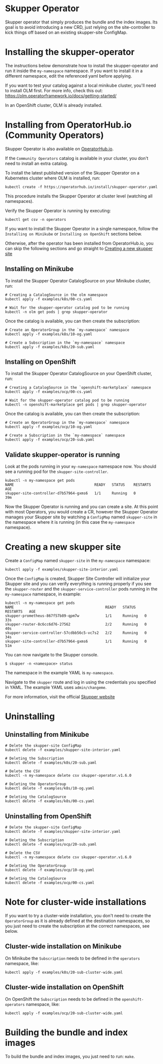 # Skupper Operator

Skupper operator that simply produces the bundle and the index images.
Its goal is to avoid introducing a new CRD, just relying on the site-controller
to kick things off based on an existing skupper-site ConfigMap.

# Installing the skupper-operator


The instructions below demonstrate how to install the skupper-operator
and run it inside the `my-namespace` namespace. If you want to install it in
a different namespace, edit the referenced yaml before applying.

If you want to test your catalog against a local minikube cluster,
you'll need to install OLM first. For more info, check this out:
https://olm.operatorframework.io/docs/getting-started/

In an OpenShift cluster, OLM is already installed.

# Installing from OperatorHub.io (Community Operators)

Skupper Operator is also available on [OperatorHub.io](https://operatorhub.io/operator/skupper-operator).

If the `Community Operators` catalog is available in your cluster, you
don't need to install an extra catalog.

To install the latest published version of the Skupper Operator on a Kubernetes cluster where OLM is installed, run:

```shell
kubectl create -f https://operatorhub.io/install/skupper-operator.yaml
```

This procedure installs the Skupper Operator at cluster level (watching all namespaces).

Verify the Skupper Operator is running by executing:

```shell
kubectl get csv -n operators
```

If you want to install the Skupper Operator in a single namespace, follow the `Installing on Minikube` or
`Installing on OpenShift` sections below.

Otherwise, after the operator has been installed from OperatorHub.io, you can skip the following sections
and go straight to [Creating a new skupper site](#creating-a-new-skupper-site)

## Installing on Minikube

To install the Skupper Operator CatalogSource on your Minikube cluster, run:

```
# Creating a CatalogSource in the olm namespace
kubectl apply -f examples/k8s/00-cs.yaml

# Wait for the skupper-operator catalog pod to be running
kubectl -n olm get pods | grep skupper-operator
```

Once the catalog is available, you can then create the subscription:

```
# Create an OperatorGroup in the `my-namespace` namespace
kubectl apply -f examples/k8s/10-og.yaml

# Create a Subscription in the `my-namespace` namespace
kubectl apply -f examples/k8s/20-sub.yaml
```

## Installing on OpenShift

To install the Skupper Operator CatalogSource on your OpenShift cluster, run:

```
# Creating a CatalogSource in the `openshift-marketplace` namespace
kubectl apply -f examples/ocp/00-cs.yaml

# Wait for the skupper-operator catalog pod to be running
kubectl -n openshift-marketplace get pods | grep skupper-operator
```

Once the catalog is available, you can then create the subscription:

```
# Create an OperatorGroup in the `my-namespace` namespace
kubectl apply -f examples/ocp/10-og.yaml

# Create a Subscription in the `my-namespace` namespace
kubectl apply -f examples/ocp/20-sub.yaml
```

## Validate skupper-operator is running

Look at the pods running in your `my-namespace` namespace now. You should 
see a running pod for the `skupper-site-controller`.

```
kubectl -n my-namespace get pods
NAME                                     READY   STATUS    RESTARTS   AGE
skupper-site-controller-d7b57964-gxms6   1/1     Running   0          39m
```

Now the Skupper Operator is running and you can create a site. 
At this point with most Operators, you would create a CR, however 
the Skupper Operator manages your Skupper site by watching a `ConfigMap`
named `skupper-site` in the namespace where it is running
(in this case the `my-namespace` namespace).

# Creating a new skupper site

Create a `ConfigMap` named `skupper-site` in the `my-namespace` namespace:

```
kubectl apply -f examples/skupper-site-interior.yaml
```

Once the `ConfigMap` is created, Skupper Site Controller will initialize
your Skupper site and you can verify everything is running properly if you
see the `skupper-router` and the `skupper-service-controller` pods running
in the `my-namespace` namespace, in example:

```
kubectl -n my-namespace get pods
NAME                                          READY   STATUS    RESTARTS   AGE
skupper-prometheus-867f57b89-qpm7w            1/1     Running   0          33s
skupper-router-8c6cc6d76-27562                2/2     Running   0          40s
skupper-service-controller-57cdbb56c5-vc7s2   2/2     Running   0          34s
skupper-site-controller-d7b57964-gxms6        1/1     Running   0          51m
```

You can now navigate to the Skupper console.

```
$ skupper -n <namespace> status
```

The namespace in the example YAML is `my-namespace`.

Navigate to the `skupper` route and log in using the credentials you specified in YAML. The example YAML uses `admin/changeme`.


For more information, visit the official [Skupper website](https://skupper.io)

# Uninstalling

## Uninstalling from Minikube

```
# Delete the skupper-site ConfigMap
kubectl delete -f examples/skupper-site-interior.yaml

# Deleting the Subscription
kubectl delete -f examples/k8s/20-sub.yaml

# Delete the CSV
kubectl -n my-namespace delete csv skupper-operator.v1.6.0

# Deleting the OperatorGroup
kubectl delete -f examples/k8s/10-og.yaml

# Deleting the CatalogSource
kubectl delete -f examples/k8s/00-cs.yaml
```

## Uninstalling from OpenShift

```
# Delete the skupper-site ConfigMap
kubectl delete -f examples/skupper-site-interior.yaml

# Deleting the Subscription
kubectl delete -f examples/ocp/20-sub.yaml

# Delete the CSV
kubectl -n my-namespace delete csv skupper-operator.v1.6.0

# Deleting the OperatorGroup
kubectl delete -f examples/ocp/10-og.yaml

# Deleting the CatalogSource
kubectl delete -f examples/ocp/00-cs.yaml
```

# Note for cluster-wide installations

If you want to try a cluster-wide installation, you don't need
to create the `OperatorGroup` as it is already defined at the
destination namespaces, so you just need to create the subscription
at the correct namespaces, see below.

## Cluster-wide installation on Minikube

On Minikube the `Subscription` needs to be defined in the `operators` namespace, like:

```
kubectl apply -f examples/k8s/20-sub-cluster-wide.yaml
```

## Cluster-wide installation on OpenShift

On OpenShift the `Subscription` needs to be defined in the `openshift-operators` namespace, like:

```
kubectl apply -f examples/ocp/20-sub-cluster-wide.yaml
```

# Building the bundle and index images

To build the bundle and index images, you just need to run: `make`.
